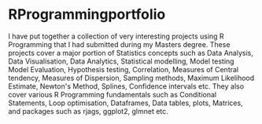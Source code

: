 # RProgrammingportfolio
I have put together a collection of very interesting projects using R Programming that I had 
submitted during my Masters degree. These projects cover a major portion of Statistics concepts 
such as Data Analysis, Data Visualisation, Data Analytics, Statistical modelling, Model testing 
Model Evaluation, Hypothesis testing, Correlation, Measures of Central tendency, Measures of 
Dispersion, Sampling methods, Maximum Likelihood Estimate, Newton's Method, Splines, Confidence 
intervals etc. They also cover various R Programming fundamentals such as Conditional Statements, Loop optimisation, Dataframes, Data tables, plots, Matrices, and packages such as rjags, ggplot2, glmnet etc.


